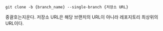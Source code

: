 ```
git clone -b {branch_name} --single-branch {저장소 URL}
```

중괄호는지운다. 저장소 URL은 해당 브랜치의 URL이 아니라 레포지토리 최상위의 URL이다.